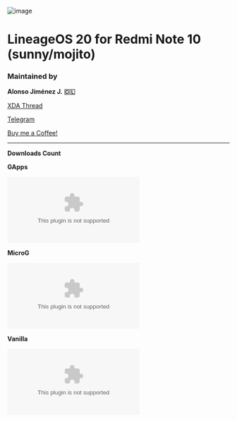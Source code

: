 ![image](https://github.com/alonsoj636/alonsoj_lineage_releases/assets/102626923/6eef4176-755a-4830-be9d-239ca92426bc)


# LineageOS 20 for Redmi Note 10 (sunny/mojito)

### Maintained by

**Alonso Jiménez J.**  **🇨🇱**

[XDA Thread](https://forum.xda-developers.com/t/rom-13-unofficial-lineageos-20-sunny-mojito.4436693/)

[Telegram](https://t.me/alonsoj636MW)

[Buy me a Coffee!](https://ko-fi.com/alonsoj636)

-----------------------------------------

**Downloads Count**

**GApps**

[![Github Releases (by Release)](https://img.shields.io/github/downloads/alonsoj636/alonsoj_lineage_releases/20-20231011/lineage-20.0-20231011-UNOFFICIAL-GApps-sunny.zip?style=plastic&logo=lineageos&logoColor=white&label=Alonso's%20Cave&color=white
)](https://github.com/alonsoj636/alonsoj_lineage_releases/releases)

**MicroG**

[![Github Releases (by Release)](https://img.shields.io/github/downloads/alonsoj636/alonsoj_lineage_releases/20-20231011/lineage-20.0-20231011-UNOFFICIAL-MicroG-sunny.zip?style=plastic&logo=lineageos&logoColor=white&label=Alonso's%20Cave&color=white
)](https://github.com/alonsoj636/alonsoj_lineage_releases/releases)

**Vanilla**

[![Github Releases (by Release)](https://img.shields.io/github/downloads/alonsoj636/alonsoj_lineage_releases/20-20231011/lineage-20.0-20231011-UNOFFICIAL-Vanilla-sunny.zip?style=plastic&logo=lineageos&logoColor=white&label=Alonso's%20Cave&color=white
)](https://github.com/alonsoj636/alonsoj_lineage_releases/releases)
